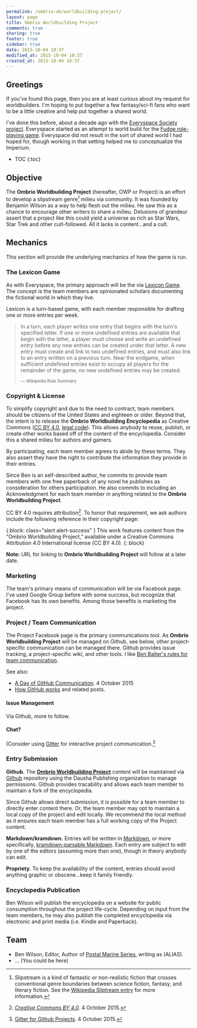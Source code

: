 ```yaml
---
permalink: /ombrio-wb/worldbuilding-project/
layout: page
title: Ombrio Worldbuilding Project
comments: true
sharing: true
footer: true
sidebar: true
date: 2015-10-04 10:37
modified_at: 2015-10-04 10:37
created_at: 2015-10-04 10:37
---
```


## Greetings

If you've found this page, then you are at least curious about my request for worldbuilders. I'm hoping to put together a few fantasy/sci-fi fans who want to be a little creative and help put together a shared world.

I've done this before, about a decade ago with the [Everyspace Society project](http://www.espacesociety.org/macropedia/imperium-edition). Everyspace started as an attempt to world build for the [Fudge role-playing game](http://www.fudgerpg.com/). Everyspace did not result in the sort of shared world I had hoped for, though working in that setting helped me to conceptualize the Imperium.

* TOC
{:toc}

## Objective

The **Ombrio Worldbuilding Project** (hereafter, OWP or Project) is an effort to develop a slipstream genre[^slipstream] milieu via community. It was founded by Benjamin Wilson as a way to help flesh out the milieu. He saw this as a chance to encourage other writers to share a milieu. Delusions of grandeur assert that a project like this could yield a universe as rich as Star Wars, Star Trek and other cult-followed. All it lacks is content...and a cult.

## Mechanics

This section will provide the underlying mechanics of how the game is run.

### The Lexicon Game

As with Everyspace, the primary approach will be the via [Lexicon Game](https://en.wikipedia.org/wiki/Lexicon_%28game%29). The concept is the team members are opinionated scholars documenting the fictional world in which they live.

Lexicon is a turn-based game, with each member responsible for drafting one or more entries per week.

<blockquote><p>In a turn, each player writes one entry that begins with the turn's specified letter. If one or more undefined entries are available that begin with the letter, a player must choose and write an undefined entry before any new entries can be created under that letter. A new entry must create and link to two undefined entries, and must also link to an entry written on a previous turn. Near the endgame, when sufficient undefined entries exist to occupy all players for the remainder of the game, no new undefined entries may be created.</p>
<p><small class='text-right'>&mdash; Wikipedia Rule Summary</small></p></blockquote>

### Copyright & License

To simplify copyright and due to the need to contract, team members should be citizens of the United States and eighteen or older. Beyond that, the intent is to release the **Ombrio Worldbuilding Encyclopedia** as Creative Commons ([CC BY 4.0](http://creativecommons.org/licenses/by/4.0/), [legal code](https://creativecommons.org/licenses/by/4.0/legalcode)). This allows anybody to reuse, publish, or create other works based off of the content of the encyclopedia. Consider this a shared milieu for authors and gamers.

By participating, each team member agrees to abide by these terms. They also assert they have the right to contribute the information they provide in their entries.

Since Ben is an self-described author, he commits to provide team members with one free paperback of any novel he publishes as consideration for others participation. He also commits to including an Acknowledgment for each team member in anything related to the **Ombrio Worldbuilding Project**.

CC BY 4.0 requires attribution[^cc-attribution]. To honor that requirement, we ask authors include the following reference in their copyright page:

{:block: class="alert alert-success" }
This work features content from the &ldquo;Ombrio Worldbuilding Project,&rdquo; available under a Creative Commons Attribution 4.0 International license (CC BY 4.0).
{: block}

**Note:** URL for linking to **Ombrio Worldbuilding Project** will follow at a later date.

### Marketing

The team's primary means of communication will be via Facebook page. I've used Google Group before with some success, but recognize that Facebook has its own benefits. Among those benefits is marketing the project.

### Project / Team Communication

The Project Facebook page is the primary communications tool. As **Ombrio Worldbuilding Project** will be managed on Github, see below, other project-specific communication can be managed there. Github provides issue tracking, a project-specific wiki, and other tools. I like [Ben Balter's rules for team communication](http://ben.balter.com/2014/11/06/rules-of-communicating-at-github/).

See also:

* [A Day of GitHub Communication](http://zachholman.com/posts/github-communication/). 4 October 2015
* [How GitHub works](http://zachholman.com/posts/how-github-works/) and related posts.

#### Issue Management

Via Github, more to follow.

#### Chat?

(Consider using [Gitter](https://gitter.im/) for interactive project communication.[^gitter]

### Entry Submission

**Github.** The **[Ombrio Worldbuilding Project](https://github.com/dausha-publishing/Ombrio-Worldbuilding-Project)** content will be maintained via [Github](http://github.com) repository using the Dausha Publishing organization to manage permissions. Github provides tracability and allows each team member to maintain a fork of the encyclopedia.

Since Github allows direct submission, it is possible for a team member to directly enter content there. Or, the team member may opt to maintain a local copy of the project and edit locally. We recommend the local method as it ensures each team member has a full working copy of the Project content.

**Markdown/kramdown.** Entries will be written in [Markdown](https://daringfireball.net/projects/markdown/), or more specifically, [kramdown-parsable Markdown](http://kramdown.gettalong.org/). Each entry are subject to edit by one of the editors (assuming more than one), though in theory anybody can edit.

**Propriety.** To keep the availability of the content, entries should avoid anything graphic or obscene...keep it family friendly.

### Encyclopedia Publication

Ben Wilson will publish the encyclopedia on a website for public consumption throughout the project life-cycle. Depending on input from the team members, he may also publish the completed encyclopedia via electronic and print media (i.e. Kindle and Paperback).

## Team

* Ben Wilson, Editor, Author of [Postal Marine Series](/postal-marine-series), writing as (ALIAS).
* ... (You could be here)


[^slipstream]: Slipstream is a kind of fantastic or non-realistic fiction that crosses conventional genre boundaries between science fiction, fantasy, and literary fiction. See the [Wikipedia Sliptream entry](https://en.wikipedia.org/wiki/Slipstream_%28genre%29) for more information.
[^cc-attribution]: *[Creative Commons BY 4.0](https://creativecommons.org/licenses/by/4.0/legalcode)*. 4 October 2015.
[^gitter]: [Gitter for Github Projects](http://wptavern.com/gitter-a-new-communication-service-for-github-projects). 4 October 2015.
